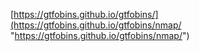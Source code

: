   

[https://gtfobins.github.io/gtfobins/](https://gtfobins.github.io/gtfobins/nmap/ "https://gtfobins.github.io/gtfobins/nmap/")
